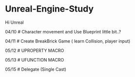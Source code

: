# Unreal-Engine-Study
Hi Unreal

04/10 # Character movement and Use Blueprint little bit..?

04/11 # Create BreakBrick Game ( learn Collision, player input)

05/12 # UPROPERTY MACRO 

05/13 # UFUNCTION MACRO

05/15 # Delegate (Single Cast)
